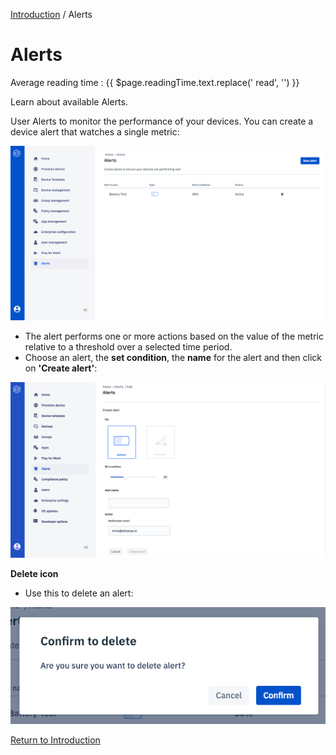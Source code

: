 [Introduction](../../console.md) / Alerts

# Alerts
<div class="avg-reading-time" style="margin-top: 0rem;">Average reading time : {{ $page.readingTime.text.replace(' read', '') }}</div>


Learn about available Alerts.

User Alerts to monitor the performance of your devices. You can create a device alert that watches a single metric:

![Alerts](../../assets/OLD_DASHBOARD/1_A.png)

*   The alert performs one or more actions based on the value of the metric relative to a threshold over a selected time period.
*   Choose an alert, the **set condition**, the **name** for the alert and then click on **'Create alert'**:

![Alerts](../../assets/OLD_DASHBOARD/2_A.png)

**Delete icon**

*   Use this to delete an alert:

![Alerts](../../assets/OLD_DASHBOARD/3_A.png)

[Return to Introduction](../index.md)
